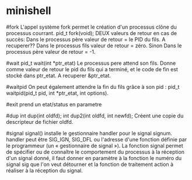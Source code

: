 # minishell

#fork
L'appel système fork permet le création d'un processus clône du processus courrant.
pid_t  fork(void);
DEUX valeurs de retour en cas de succès:
Dans le processus père valeur de retour = le PID du fils. A recuperer??
Dans le processus fils valeur de retour = zéro.
Sinon
Dans le processus père valeur de retour = -1.

#wait
pid_t wait(int *ptr_etat)
Le processus pere attend son fils.
Donne comme valeur de retour le pid du fils qui a terminé, et le code de fin est stocké dans ptr_etat. A recuperer &ptr_etat.

#waitpid
On peut également attendre la fin du fils grâce à son pid : pid_t waitpid(pid_t pid, int *ptr_etat, int options).

#exit 
prend un etat/status en parametre

#dup
int dup(int oldfd);
int dup2(int oldfd, int newfd);
Créent une copie du descripteur de fichier oldfd.

#signal
signal() installe le gestionnaire handler pour le signal signum. handler peut être SIG_IGN, SIG_DFL ou l'adresse d'une fonction définie par le programmeur (un « gestionnaire de signal »).
La fonction signal permet de spécifier ou de connaître le comportement du processus à la réception d'un signal donné, il faut donner en paramètre à la fonction le numéro du signal sig que l'on veut détourner et la fonction de traitement action à réaliser à la réception du signal.
